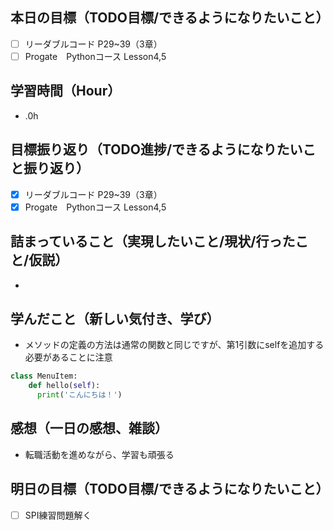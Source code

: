 ## 本日の目標（TODO目標/できるようになりたいこと）
- [ ] リーダブルコード P29~39（3章）
- [ ] Progate　Pythonコース Lesson4,5
　
## 学習時間（Hour）
- .0h

## 目標振り返り（TODO進捗/できるようになりたいこと振り返り）
- [x] リーダブルコード P29~39（3章）
- [x] Progate　Pythonコース Lesson4,5

##  詰まっていること（実現したいこと/現状/行ったこと/仮説）
-

## 学んだこと（新しい気付き、学び）
- メソッドの定義の方法は通常の関数と同じですが、第1引数にselfを追加する必要があることに注意
```Python
class MenuItem:
    def hello(self):
      print('こんにちは！')
```

## 感想（一日の感想、雑談）
- 転職活動を進めながら、学習も頑張る

## 明日の目標（TODO目標/できるようになりたいこと）
- [ ] SPI練習問題解く
